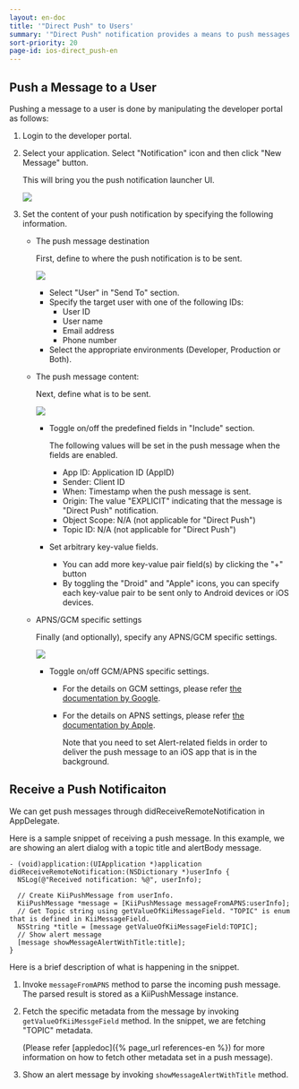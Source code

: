 ```yaml
---
layout: en-doc
title: '"Direct Push" to Users'
summary: '"Direct Push" notification provides a means to push messages directly to a certain user. The feature is intended to be used by an app developer only. An app developer can select any application user and directly push a message to this user by manipulating the developer portal.'
sort-priority: 20
page-id: ios-direct_push-en
---
```

## Push a Message to a User

Pushing a message to a user is done by manipulating the developer portal as follows:

1. Login to the developer portal.
1. Select your application.  Select "Notification" icon and then click "New Message" button.

    This will bring you the push notification launcher UI.

    ![](01.png)

1. Set the content of your push notification by specifying the following information.
    * The push message destination

        First, define to where the push notification is to be sent.

        ![](02.png)

        * Select "User" in "Send To" section.
        * Specify the target user with one of the following IDs:
            * User ID
            * User name
            * Email address
            * Phone number
        * Select the appropriate environments (Developer, Production or Both).
    * The push message content:

        Next, define what is to be sent.

        ![](03.png)

        * Toggle on/off the predefined fields in "Include" section.

            The following values will be set in the push message when the fields are enabled.
            * App ID: Application ID (AppID)
            * Sender: Client ID
            * When: Timestamp when the push message is sent.
            * Origin: The value "EXPLICIT" indicating that the message is "Direct Push" notification.
            * Object Scope: N/A (not applicable for "Direct Push")
            * Topic ID: N/A (not applicable for "Direct Push")

        * Set arbitrary key-value fields.
            * You can add more key-value pair field(s) by clicking the "+" button
            * By toggling the "Droid" and "Apple" icons, you can specify each key-value pair to be sent only to Android devices or iOS devices.
    * APNS/GCM specific settings

        Finally (and optionally), specify any APNS/GCM specific settings.

        ![](04.png)

        * Toggle on/off GCM/APNS specific settings.
            * For the details on GCM settings, please refer [the documentation by Google](http://developer.android.com/google/gcm/gcm.html#server).
            * For the details on APNS settings, please refer [the documentation by Apple](http://developer.apple.com/library/mac/#documentation/NetworkingInternet/Conceptual/RemoteNotificationsPG/ApplePushService/ApplePushService.html).  

                Note that you need to set Alert-related fields in order to deliver the push message to an iOS app that is in the background.

## Receive a Push Notificaiton

We can get push messages through didReceiveRemoteNotification in AppDelegate.

Here is a sample snippet of receiving a push message.  In this example, we are showing an alert dialog with a topic title and alertBody message.

```objc
- (void)application:(UIApplication *)application didReceiveRemoteNotification:(NSDictionary *)userInfo {
  NSLog(@"Received notification: %@", userInfo);

  // Create KiiPushMessage from userInfo.
  KiiPushMessage *message = [KiiPushMessage messageFromAPNS:userInfo];
  // Get Topic string using getValueOfKiiMessageField. "TOPIC" is enum that is defined in KiiMessageField.
  NSString *title = [message getValueOfKiiMessageField:TOPIC];
  // Show alert message
  [message showMessageAlertWithTitle:title];
}
```

Here is a brief description of what is happening in the snippet.

1. Invoke `messageFromAPNS` method to parse the incoming push message.  The parsed result is stored as a KiiPushMessage instance.
1. Fetch the specific metadata from the message by invoking `getValueOfKiiMessgeField` method.  In the snippet, we are fetching "TOPIC" metadata.

    (Please refer [appledoc]({% page_url references-en %})  for more information on how to fetch other metadata set in a push message).
1. Show an alert message by invoking `showMessageAlertWithTitle` method.
